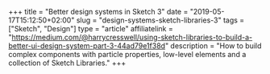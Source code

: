 +++
title = "Better design systems in Sketch 3"
date = "2019-05-17T15:12:50+02:00"
slug = "design-systems-sketch-libraries-3"
tags = ["Sketch", "Design"]
type = "article"
affiliatelink = "https://medium.com/@harrycresswell/using-sketch-libraries-to-build-a-better-ui-design-system-part-3-44ad79e1f38d"
description = "How to build complex components with particle properties, low-level elements and a collection of Sketch Libraries."
+++


